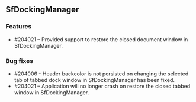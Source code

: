 ## SfDockingManager

### Features

* \#204021 – Provided support to restore the closed document window in SfDockingManager.

### Bug fixes

* \#204006 - Header backcolor is not persisted on changing the selected tab of tabbed dock window in SfDockingManager has been fixed.
* \#204021 – Application will no longer crash on restore the closed tabbed window in SfDockingManager.